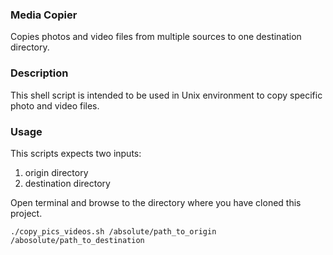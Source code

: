 ### Media Copier
Copies photos and video files from multiple sources to one destination directory.

### Description
This shell script is intended to be used in Unix environment to copy specific photo and video files.

### Usage
This scripts expects two inputs:
1. origin directory
2. destination directory

Open terminal and browse to the directory where you have cloned this project.
```
./copy_pics_videos.sh /absolute/path_to_origin /abosolute/path_to_destination
```